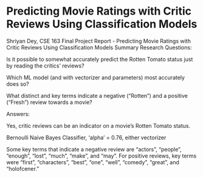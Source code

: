 # Predicting Movie Ratings with Critic Reviews Using Classification Models
Shriyan Dey, CSE 163 Final Project
Report - Predicting Movie Ratings with Critic Reviews Using Classification Models
Summary
Research Questions:

Is it possible to somewhat accurately predict the Rotten Tomato status just by reading the critics’ reviews?

Which ML model (and with vectorizer and parameters) most accurately does so?

What distinct and key terms indicate a negative (“Rotten”) and a positive (“Fresh”) review towards a movie?

Answers:

Yes, critic reviews can be an indicator on a movie’s Rotten Tomato status.

Bernoulli Naive Bayes Classifier, ‘alpha’ = 0.76, either vectorizer

Some key terms that indicate a negative review are “actors”, “people”, “enough”, “lost”, “much”, “make”, and “may”. For positive reviews, key terms were “first”, “characters”, “best”, “one”, “well”, “comedy”, “great”, and “holofcener.”

